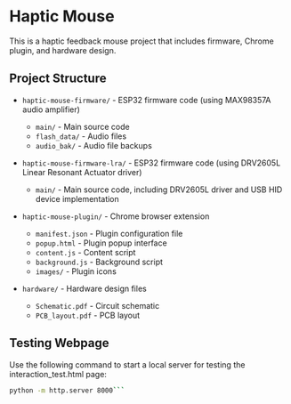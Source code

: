 # Haptic Mouse

This is a haptic feedback mouse project that includes firmware, Chrome plugin, and hardware design.

## Project Structure

- `haptic-mouse-firmware/` - ESP32 firmware code (using MAX98357A audio amplifier)
  - `main/` - Main source code
  - `flash_data/` - Audio files
  - `audio_bak/` - Audio file backups
  
- `haptic-mouse-firmware-lra/` - ESP32 firmware code (using DRV2605L Linear Resonant Actuator driver)
  - `main/` - Main source code, including DRV2605L driver and USB HID device implementation

- `haptic-mouse-plugin/` - Chrome browser extension
  - `manifest.json` - Plugin configuration file
  - `popup.html` - Plugin popup interface
  - `content.js` - Content script
  - `background.js` - Background script
  - `images/` - Plugin icons

- `hardware/` - Hardware design files
  - `Schematic.pdf` - Circuit schematic
  - `PCB_layout.pdf` - PCB layout

## Testing Webpage

Use the following command to start a local server for testing the interaction_test.html page:

```bash
python -m http.server 8000```
